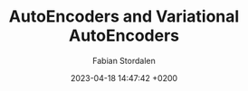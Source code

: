 ---
layout: post
title:  "AutoEncoders and Variational AutoEncoders"
date:   2023-04-18 14:47:42 +0200
categories: Machine Leaerning
author: Fabian Stordalen
image: /assets/image/2018_08_01_username_postthumbnail.jpg
excerpt: "A simple generative algorithm"
keywords: machine learning, deep learning
---